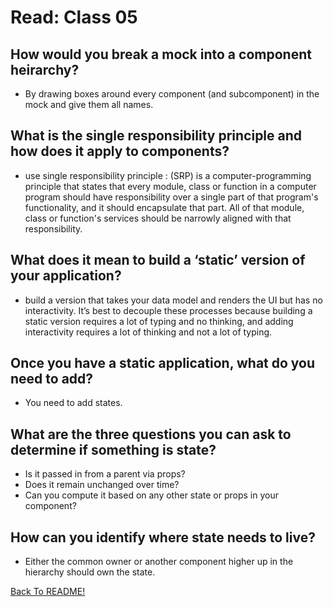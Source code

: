 # Read: Class 05

## How would you break a mock into a component heirarchy?

* By drawing boxes around every component (and subcomponent) in the mock and give them all names.

## What is the single responsibility principle and how does it apply to components?

* use single responsibility principle : (SRP) is a computer-programming principle that states that every module, class or function in a computer program should have responsibility over a single part of that program's functionality, and it should encapsulate that part. All of that module, class or function's services should be narrowly aligned with that responsibility.

## What does it mean to build a ‘static’ version of your application?

* build a version that takes your data model and renders the UI but has no interactivity. It’s best to decouple these processes because building a static version requires a lot of typing and no thinking, and adding interactivity requires a lot of thinking and not a lot of typing.

## Once you have a static application, what do you need to add?

* You need to add states.

## What are the three questions you can ask to determine if something is state?

* Is it passed in from a parent via props?
* Does it remain unchanged over time?
* Can you compute it based on any other state or props in your component?

## How can you identify where state needs to live?

* Either the common owner or another component higher up in the hierarchy should own the state.

[Back To README!](https://yousefabujalboush.github.io/reading-notes/)
